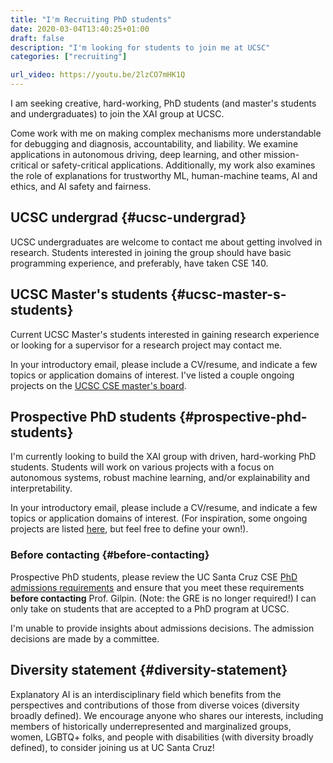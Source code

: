 ```yaml
---
title: "I'm Recruiting PhD students"
date: 2020-03-04T13:40:25+01:00
draft: false
description: "I'm looking for students to join me at UCSC"
categories: ["recruiting"]

url_video: https://youtu.be/2lzCO7mHK1Q
---
```

I am seeking creative, hard-working, PhD students (and master's students
and undergraduates) to join the XAI group at UCSC.

Come work with me on making complex mechanisms more understandable for
debugging and diagnosis, accountability, and liability.  We examine
applications in autonomous driving, deep learning, and other
mission-critical or safety-critical applications.  Additionally, my
work also examines the role of explanations for trustworthy ML,
human-machine teams, AI and ethics, and AI safety and fairness.

## UCSC undergrad {#ucsc-undergrad}

UCSC undergraduates are welcome to contact me about getting involved
in research. Students interested in joining the group should have
basic programming experience, and preferably, have taken CSE 140.

## UCSC Master's students {#ucsc-master-s-students}

Current UCSC Master's students interested in gaining research
experience or looking for a supervisor for a research project may
contact me.

In your introductory email, please include a CV/resume, and indicate a
few topics or application domains of interest.  I've listed a couple
ongoing projects on the [UCSC CSE master's board](https://grad.soe.ucsc.edu/cse/masters_projects).


## Prospective PhD students {#prospective-phd-students}

I'm currently looking to build the XAI group with driven, hard-working
PhD students.  Students will work on various projects with a focus on
autonomous systems, robust machine learning, and/or explainability and
interpretability.

In your introductory email, please include a CV/resume, and indicate a
few topics or application domains of interest.  (For inspiration, some ongoing projects
are listed [here](../..#projects), but feel free to define your own!).

### Before contacting {#before-contacting}

Prospective PhD students, please review the UC Santa Cruz CSE [PhD
admissions requirements](https://grad.soe.ucsc.edu/cse) and ensure
that you meet these requirements **before contacting**
Prof. Gilpin. (Note: the GRE is no longer required!)  I can only take
on students that are accepted to a PhD program at UCSC.

I'm unable to provide insights about admissions decisions.  The
admission decisions are made by a committee.

## Diversity statement {#diversity-statement}

Explanatory AI is an interdisciplinary field which benefits from the
perspectives and contributions of those from diverse voices (diversity
broadly defined).  We encourage anyone who shares our interests,
including members of historically underrepresented and marginalized
groups, women, LGBTQ+ folks, and people with disabilities (with
diversity broadly defined), to consider joining us at UC Santa Cruz!

